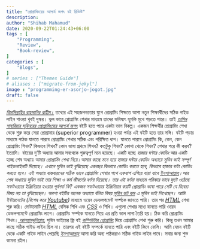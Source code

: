 ```yaml
---
title: "প্রোগ্রামিংয়ের আশ্চর্য জগৎ বই রিভিউ"
description:
author: "Shihab Mahamud"
date: 2020-09-22T01:24:43+06:00
tags : [
    "Programming",
    "Review",
    "Book-review",
]
categories : [
    "Blogs",
]
# series : ["Themes Guide"]
# aliases : ["migrate-from-jekyl"]
image : "programming-er-asorjo-jogot.jpg"
draft: false
---
```


[*বিসমিল্লাহির রাহমানির রাহীম।*](https://bn.wikipedia.org/wiki/বিসমিল্লাহির_রাহমানির_রাহীম) তথ্যের এই সহজলভ্যতার যুগে প্রোগ্রামিং শিক্ষতে আশা নতুন শিক্ষার্থীদের সঠিক গাইড লাইন পাওয়া খুবই দুস্কর। ভুল ভাবে প্রোগ্রামিং শেখার মাধ্যমে তাদের ভবিষ্যৎ হুমকি মুখে পড়তে পারে। তাই [*তামিম শাহরিয়ার সুবিনরের প্রোগ্রামিংয়ের আশ্চর্য জগৎ*](http://dimik.pub/book/264/programming-er-ascorjo-jogot-by-tamim-shahriar-subeen) বইটি হতে পারে একটা ভাল বিকল্প। একজন শিক্ষর্থীর প্রোগ্রামিং শেখা থেকে শুরু করে সেরা প্রোগ্রামার (superior programmer) হওয়া পর্যন্ত এই বইটি হতে তার সঙ্গি। বইটি পড়ার মাধ্যমে পাঠক যানতে পারবে প্রোগ্রামিং শেখার সঠিক এবং পরিক্ষিত ধাপ। যানতে পারবে প্রোগ্রামিং কি, কেন, কেন প্রোগ্রামিং শিখব? কিভাবে শিখব? কোন ভাষা প্রথমে শিখব? কতটুকু শিখব? কোথা থেকে শিখব? শেখার পরে কী করব? ইত্যাদি।
বইয়ের দু’টি অধ্যায় আমার সবথেকে গুরুত্বপূর্ণ মনে হয়েছে। একটি হচ্ছে *হাজার ঘন্টার কোডিং* আর একটি হচ্ছে শেষ অধ্যায় *আমার প্রোগ্রামিং শেখা নিয়ে‌।*আমার কাছে মনে হয়ে *হাজার ঘন্টার কোডিং* অধ্যায়ে সুবিন ভাই সম্পূর্ণ গাইডলাইনটি দিয়েছে। এখানে সুবিন ভাই বুঝিয়েছে একবছর কিভাবে কোডিং করতে হবে, কিভাবে হাজার ঘন্টা কোডিং করতে হবে। এই অধ্যায় বাস্তবায়নের সঠিক ভাবে প্রোগ্রামিং শেখার পথে একধাপ এগিয়ে যায়া যাবে [*ইনশাআল্লাহ*](https://en.wikipedia.org/wiki/Inshallah)।আর শেষ অধ্যায়ে সুবিন ভাই তার শিক্ষা ও কর্ম জীবর্নের বর্ণনা দিয়েছে। তার এই বর্ণনা মাধ্যমে পরিস্কার ভাবে ফুটে ওঠেছে সফটওয়্যার ইঞ্জিনিয়ার হওয়ার পূর্বশর্ত কি? একজন সফটওয়্যার ইঞ্জিনিয়ার কয়টি প্রোগ্রামিং ভাষা পারে সেটি যে বিবেচ্য বিষয় নয় তা বুঝিয়েছেন। অবশ্য বইটির অনেক অধ্যায়ে র্বনিত বিষয় [*সুবিন ডট কম*](http://subeen.com/) এ সুবিন ভাই লিখেছেন।
আমি ইন্টারনেটের *(বিশেষ করে* [*Youtube*](https://www.youtube.com/)*)* মাধ্যমে ওয়েব ডেভলপমেন্ট সর্ম্পকে জানতে পারি। তার পর [*HTML*](https://en.wikipedia.org/wiki/HTML) শেখা শুরু করি। মোটামোটি [*HTML*](https://en.wikipedia.org/wiki/HTML) বেসিক শিখি এবং [*CSS*](https://en.wikipedia.org/wiki/CSS) ও শিখি। এগুলো শেখার মধ্যে যানতে পারি ওয়েব ডেভলপমেন্টে প্রোগ্রামিং লাগে। প্রোগ্রামিং সর্ম্পকে যানতে গিয়ে এর প্রতি ভাল লাগা তৈরি হয়। ঠিক করি প্রোগ্রামিং শিখব।[ *আলহামদুলিল্লাহ*](https://bn.wikipedia.org/wiki/আলহামদুলিল্লাহ), সুবিন ভাইয়ের ফ্রি বই [*কম্পিউটার প্রোগ্রামিং*](http://cpbook.subeen.com/) দিয়ে প্রোগ্রামিং শেখা শুরু করি। কিন্তু তখন আমার কাছে সঠিক গাইড লাইন ছিল না। তারপর এই বইটি সম্পর্কে যানতে পারি এবং বইটি কিনে ফেলি। আমি যেমন বইটি থেকে একটি গাইড লাইন পেয়েছি [*ইনশাআল্লাহ*](https://en.wikipedia.org/wiki/Inshallah) আসা করি অন্য পাঠকরাও সঠিক গাইড লাইন পাবে। সবার জন্য শুভ কামনা রইল।